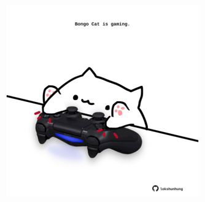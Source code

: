 <!-- built at 23/12/2023, 22:00:38 UTC -->
<p align="center">
  <img width="500" height="500" src="./ReadmeImage.svg">
</p>
